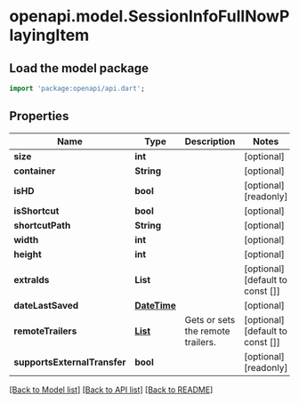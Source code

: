 # openapi.model.SessionInfoFullNowPlayingItem

## Load the model package
```dart
import 'package:openapi/api.dart';
```

## Properties
Name | Type | Description | Notes
------------ | ------------- | ------------- | -------------
**size** | **int** |  | [optional] 
**container** | **String** |  | [optional] 
**isHD** | **bool** |  | [optional] [readonly] 
**isShortcut** | **bool** |  | [optional] 
**shortcutPath** | **String** |  | [optional] 
**width** | **int** |  | [optional] 
**height** | **int** |  | [optional] 
**extraIds** | **List<String>** |  | [optional] [default to const []]
**dateLastSaved** | [**DateTime**](DateTime.md) |  | [optional] 
**remoteTrailers** | [**List<MediaUrl>**](MediaUrl.md) | Gets or sets the remote trailers. | [optional] [default to const []]
**supportsExternalTransfer** | **bool** |  | [optional] [readonly] 

[[Back to Model list]](../README.md#documentation-for-models) [[Back to API list]](../README.md#documentation-for-api-endpoints) [[Back to README]](../README.md)


